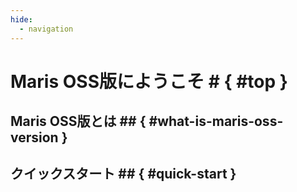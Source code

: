 ```yaml
---
hide:
  - navigation
---
```


# Maris OSS版にようこそ # { #top }

## Maris OSS版とは ## { #what-is-maris-oss-version }

## クイックスタート ## { #quick-start }
